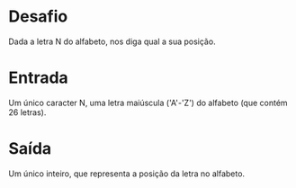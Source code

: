 # Desafio
Dada a letra N do alfabeto, nos diga qual a sua posição.

# Entrada
Um único caracter N, uma letra maiúscula ('A'-'Z') do alfabeto (que contém 26 letras).

# Saída
Um único inteiro, que representa a posição da letra no alfabeto.
